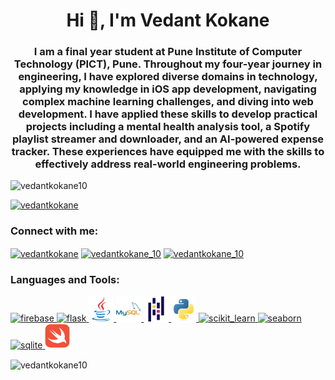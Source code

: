 <h1 align="center">Hi 👋, I'm Vedant Kokane</h1>
<h3 align="center">I am a final year student at Pune Institute of Computer Technology (PICT), Pune. Throughout my four-year journey in engineering, I have explored diverse domains in technology, applying my knowledge in iOS app development, navigating complex machine learning challenges, and diving into web development. I have applied these skills to develop practical projects including a mental health analysis tool, a Spotify playlist streamer and downloader, and an AI-powered expense tracker. These experiences have equipped me with the skills to effectively address real-world engineering problems.</h3>

<p align="left"> <img src="https://komarev.com/ghpvc/?username=vedantkokane10&label=Profile%20views&color=0e75b6&style=flat" alt="vedantkokane10" /> </p>

<p align="left"> <a href="https://twitter.com/vedantkokane" target="blank"><img src="https://img.shields.io/twitter/follow/vedantkokane?logo=twitter&style=for-the-badge" alt="vedantkokane" /></a> </p>

<h3 align="left">Connect with me:</h3>
<p align="left">
<a href="https://twitter.com/vedantkokane" target="blank"><img align="center" src="https://raw.githubusercontent.com/rahuldkjain/github-profile-readme-generator/master/src/images/icons/Social/twitter.svg" alt="vedantkokane" height="30" width="40" /></a>
<a href="https://instagram.com/vedantkokane_10" target="blank"><img align="center" src="https://raw.githubusercontent.com/rahuldkjain/github-profile-readme-generator/master/src/images/icons/Social/instagram.svg" alt="vedantkokane_10" height="30" width="40" /></a>
<a href="https://www.linkedin.com/in/vedantkokane/" target="blank"><img align="center" src="https://raw.githubusercontent.com/rahuldkjain/github-profile-readme-generator/master/src/images/icons/Social/linkedin.svg" alt="vedantkokane_10" height="30" width="40" /></a>
</p>

<h3 align="left">Languages and Tools:</h3>
<p align="left"> <a href="https://firebase.google.com/" target="_blank" rel="noreferrer"> <img src="https://www.vectorlogo.zone/logos/firebase/firebase-icon.svg" alt="firebase" width="40" height="40"/> </a> <a href="https://flask.palletsprojects.com/" target="_blank" rel="noreferrer"> <img src="https://www.vectorlogo.zone/logos/pocoo_flask/pocoo_flask-icon.svg" alt="flask" width="40" height="40"/> </a> <a href="https://www.java.com" target="_blank" rel="noreferrer"> <img src="https://raw.githubusercontent.com/devicons/devicon/master/icons/java/java-original.svg" alt="java" width="40" height="40"/> </a> <a href="https://www.mysql.com/" target="_blank" rel="noreferrer"> <img src="https://raw.githubusercontent.com/devicons/devicon/master/icons/mysql/mysql-original-wordmark.svg" alt="mysql" width="40" height="40"/> </a> <a href="https://pandas.pydata.org/" target="_blank" rel="noreferrer"> <img src="https://raw.githubusercontent.com/devicons/devicon/2ae2a900d2f041da66e950e4d48052658d850630/icons/pandas/pandas-original.svg" alt="pandas" width="40" height="40"/> </a> <a href="https://www.python.org" target="_blank" rel="noreferrer"> <img src="https://raw.githubusercontent.com/devicons/devicon/master/icons/python/python-original.svg" alt="python" width="40" height="40"/> </a> <a href="https://scikit-learn.org/" target="_blank" rel="noreferrer"> <img src="https://upload.wikimedia.org/wikipedia/commons/0/05/Scikit_learn_logo_small.svg" alt="scikit_learn" width="40" height="40"/> </a> <a href="https://seaborn.pydata.org/" target="_blank" rel="noreferrer"> <img src="https://seaborn.pydata.org/_images/logo-mark-lightbg.svg" alt="seaborn" width="40" height="40"/> </a> <a href="https://www.sqlite.org/" target="_blank" rel="noreferrer"> <img src="https://www.vectorlogo.zone/logos/sqlite/sqlite-icon.svg" alt="sqlite" width="40" height="40"/> </a> <a href="https://developer.apple.com/swift/" target="_blank" rel="noreferrer"> <img src="https://raw.githubusercontent.com/devicons/devicon/master/icons/swift/swift-original.svg" alt="swift" width="40" height="40"/> </a> </p>

<p><img align="center" src="https://github-readme-stats.vercel.app/api/top-langs?username=vedantkokane10&show_icons=true&locale=en&layout=compact" alt="vedantkokane10" /></p>

